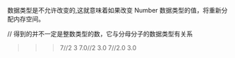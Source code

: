 数据类型是不允许改变的,这就意味着如果改变 Number 数据类型的值，将重新分配内存空间。

// 得到的并不一定是整数类型的数，它与分母分子的数据类型有关系

>>> 7//2
3
>>> 7.0//2
3.0
>>> 7//2.0
3.0
